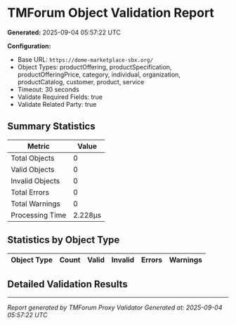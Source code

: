 # TMForum Object Validation Report

**Generated:** 2025-09-04 05:57:22 UTC

**Configuration:**
- Base URL: `https://dome-marketplace-sbx.org/`
- Object Types: productOffering, productSpecification, productOfferingPrice, category, individual, organization, productCatalog, customer, product, service
- Timeout: 30 seconds
- Validate Required Fields: true
- Validate Related Party: true

## Summary Statistics

| Metric | Value |
|--------|-------|
| Total Objects | 0 |
| Valid Objects | 0 |
| Invalid Objects | 0 |
| Total Errors | 0 |
| Total Warnings | 0 |
| Processing Time | 2.228µs |

## Statistics by Object Type

| Object Type | Count | Valid | Invalid | Errors | Warnings |
|-------------|-------|-------|---------|--------|----------|

## Detailed Validation Results

---

*Report generated by TMForum Proxy Validator*
*Generated at: 2025-09-04 05:57:22 UTC*
